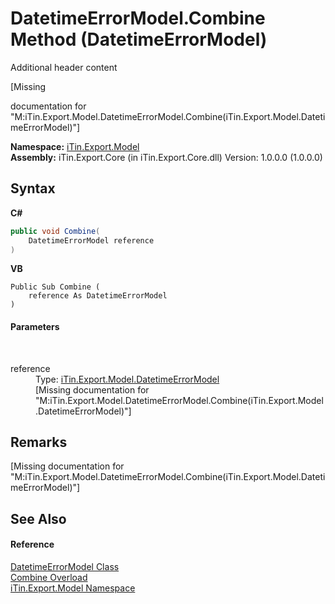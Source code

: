 # DatetimeErrorModel.Combine Method (DatetimeErrorModel)
Additional header content 

\[Missing <summary> documentation for "M:iTin.Export.Model.DatetimeErrorModel.Combine(iTin.Export.Model.DatetimeErrorModel)"\]

**Namespace:**&nbsp;<a href="ef57ffcc-e95e-b212-5a46-9aa6f5a3511f">iTin.Export.Model</a><br />**Assembly:**&nbsp;iTin.Export.Core (in iTin.Export.Core.dll) Version: 1.0.0.0 (1.0.0.0)

## Syntax

**C#**<br />
``` C#
public void Combine(
	DatetimeErrorModel reference
)
```

**VB**<br />
``` VB
Public Sub Combine ( 
	reference As DatetimeErrorModel
)
```


#### Parameters
&nbsp;<dl><dt>reference</dt><dd>Type: <a href="193d52c9-75bb-91ec-36fb-5b1500eb63fe">iTin.Export.Model.DatetimeErrorModel</a><br />\[Missing <param name="reference"/> documentation for "M:iTin.Export.Model.DatetimeErrorModel.Combine(iTin.Export.Model.DatetimeErrorModel)"\]</dd></dl>

## Remarks
\[Missing <remarks> documentation for "M:iTin.Export.Model.DatetimeErrorModel.Combine(iTin.Export.Model.DatetimeErrorModel)"\]

## See Also


#### Reference
<a href="193d52c9-75bb-91ec-36fb-5b1500eb63fe">DatetimeErrorModel Class</a><br /><a href="4c865f1e-d38c-2588-237f-8c8d0f086fa6">Combine Overload</a><br /><a href="ef57ffcc-e95e-b212-5a46-9aa6f5a3511f">iTin.Export.Model Namespace</a><br />